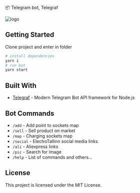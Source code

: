 📦 Telegram bot, Telegraf

![logo](https://electrotallinn.ee/wp-content/uploads/2020/08/et-logo-invert.svg)

## Getting Started

Clone project and enter in folder

```bash
# install dependencies
yarn i
# run bot
yarn start
```
## Built With

- [Telegraf](https://telegraf.js.org/) - Modern Telegram Bot API framework for Node.js
## Bot Commands
- ```/add``` - Add point to sockets map
- ```/sell``` - Sell product on market
- ```/map``` - Charging sockets map
- ```/social``` - ElectroTallinn social media links
- ```/ali``` - Aliexpress links
-  ```/pic``` <name> - Search for image
- ```/help``` - List of commands
and others...
## License

This project is licensed under the MIT License.
